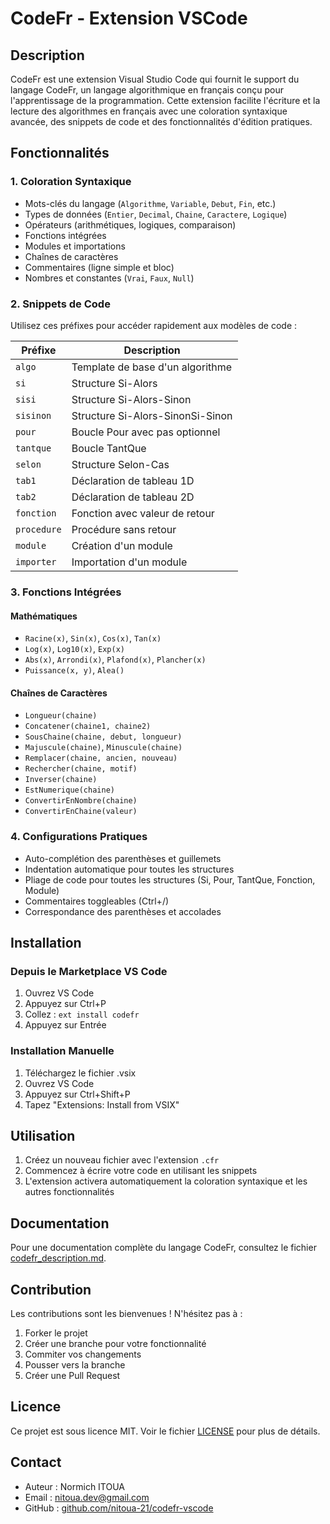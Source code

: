 # CodeFr - Extension VSCode

## Description
CodeFr est une extension Visual Studio Code qui fournit le support du langage CodeFr, un langage algorithmique en français conçu pour l'apprentissage de la programmation. Cette extension facilite l'écriture et la lecture des algorithmes en français avec une coloration syntaxique avancée, des snippets de code et des fonctionnalités d'édition pratiques.

## Fonctionnalités

### 1. Coloration Syntaxique
- Mots-clés du langage (`Algorithme`, `Variable`, `Debut`, `Fin`, etc.)
- Types de données (`Entier`, `Decimal`, `Chaine`, `Caractere`, `Logique`)
- Opérateurs (arithmétiques, logiques, comparaison)
- Fonctions intégrées
- Modules et importations
- Chaînes de caractères
- Commentaires (ligne simple et bloc)
- Nombres et constantes (`Vrai`, `Faux`, `Null`)

### 2. Snippets de Code
Utilisez ces préfixes pour accéder rapidement aux modèles de code :

| Préfixe     | Description                                   |
|-------------|-----------------------------------------------|
| `algo`      | Template de base d'un algorithme              |
| `si`        | Structure Si-Alors                            |
| `sisi`      | Structure Si-Alors-Sinon                      |
| `sisinon`   | Structure Si-Alors-SinonSi-Sinon             |
| `pour`      | Boucle Pour avec pas optionnel               |
| `tantque`   | Boucle TantQue                               |
| `selon`     | Structure Selon-Cas                           |
| `tab1`      | Déclaration de tableau 1D                     |
| `tab2`      | Déclaration de tableau 2D                     |
| `fonction`  | Fonction avec valeur de retour               |
| `procedure` | Procédure sans retour                        |
| `module`    | Création d'un module                         |
| `importer`  | Importation d'un module                      |

### 3. Fonctions Intégrées
#### Mathématiques
- `Racine(x)`, `Sin(x)`, `Cos(x)`, `Tan(x)`
- `Log(x)`, `Log10(x)`, `Exp(x)`
- `Abs(x)`, `Arrondi(x)`, `Plafond(x)`, `Plancher(x)`
- `Puissance(x, y)`, `Alea()`

#### Chaînes de Caractères
- `Longueur(chaine)`
- `Concatener(chaine1, chaine2)`
- `SousChaine(chaine, debut, longueur)`
- `Majuscule(chaine)`, `Minuscule(chaine)`
- `Remplacer(chaine, ancien, nouveau)`
- `Rechercher(chaine, motif)`
- `Inverser(chaine)`
- `EstNumerique(chaine)`
- `ConvertirEnNombre(chaine)`
- `ConvertirEnChaine(valeur)`

### 4. Configurations Pratiques
- Auto-complétion des parenthèses et guillemets
- Indentation automatique pour toutes les structures
- Pliage de code pour toutes les structures (Si, Pour, TantQue, Fonction, Module)
- Commentaires toggleables (Ctrl+/)
- Correspondance des parenthèses et accolades

## Installation

### Depuis le Marketplace VS Code
1. Ouvrez VS Code
2. Appuyez sur Ctrl+P
3. Collez : `ext install codefr`
4. Appuyez sur Entrée

### Installation Manuelle
1. Téléchargez le fichier .vsix
2. Ouvrez VS Code
3. Appuyez sur Ctrl+Shift+P
4. Tapez "Extensions: Install from VSIX"

## Utilisation
1. Créez un nouveau fichier avec l'extension `.cfr`
2. Commencez à écrire votre code en utilisant les snippets
3. L'extension activera automatiquement la coloration syntaxique et les autres fonctionnalités

## Documentation
Pour une documentation complète du langage CodeFr, consultez le fichier [codefr_description.md](codefr_description.md).

## Contribution
Les contributions sont les bienvenues ! N'hésitez pas à :
1. Forker le projet
2. Créer une branche pour votre fonctionnalité
3. Commiter vos changements
4. Pousser vers la branche
5. Créer une Pull Request

## Licence
Ce projet est sous licence MIT. Voir le fichier [LICENSE](LICENSE) pour plus de détails.

## Contact
- Auteur : Normich ITOUA
- Email : nitoua.dev@gmail.com
- GitHub : [github.com/nitoua-21/codefr-vscode](https://github.com/nitoua-21/codefr-vscode)
